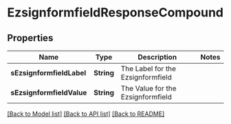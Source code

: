 # EzsignformfieldResponseCompound

## Properties
Name | Type | Description | Notes
------------ | ------------- | ------------- | -------------
**sEzsignformfieldLabel** | **String** | The Label for the Ezsignformfield | 
**sEzsignformfieldValue** | **String** | The Value for the Ezsignformfield | 

[[Back to Model list]](../README.md#documentation-for-models) [[Back to API list]](../README.md#documentation-for-api-endpoints) [[Back to README]](../README.md)


